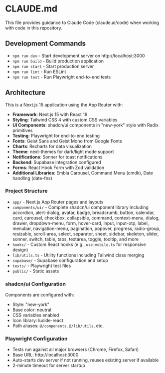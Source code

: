 # CLAUDE.md

This file provides guidance to Claude Code (claude.ai/code) when working with code in this repository.

## Development Commands

- `npm run dev` - Start development server on http://localhost:3000
- `npm run build` - Build production application
- `npm run start` - Start production server
- `npm run lint` - Run ESLint
- `npm run test` - Run Playwright end-to-end tests

## Architecture

This is a Next.js 15 application using the App Router with:

- **Framework**: Next.js 15 with React 19
- **Styling**: Tailwind CSS 4 with custom CSS variables
- **UI Components**: shadcn/ui components in "new-york" style with Radix primitives
- **Testing**: Playwright for end-to-end testing
- **Fonts**: Geist Sans and Geist Mono from Google Fonts
- **Charts**: Recharts for data visualization
- **Theme**: next-themes for dark/light mode support
- **Notifications**: Sonner for toast notifications
- **Backend**: Supabase integration configured
- **Forms**: React Hook Form with Zod validation
- **Additional Libraries**: Embla Carousel, Command Menu (cmdk), Date handling (date-fns)

### Project Structure

- `app/` - Next.js App Router pages and layouts
- `components/ui/` - Complete shadcn/ui component library including accordion, alert-dialog, avatar, badge, breadcrumb, button, calendar, card, carousel, checkbox, collapsible, command, context-menu, dialog, drawer, dropdown-menu, form, hover-card, input, input-otp, label, menubar, navigation-menu, pagination, popover, progress, radio-group, resizable, scroll-area, select, separator, sheet, sidebar, skeleton, slider, sonner, switch, table, tabs, textarea, toggle, tooltip, and more
- `hooks/` - Custom React hooks (e.g., `use-mobile.ts` for responsive design)
- `lib/utils.ts` - Utility functions including Tailwind class merging
- `supabase/` - Supabase configuration and setup
- `tests/` - Playwright test files
- `public/` - Static assets

### shadcn/ui Configuration

Components are configured with:
- Style: "new-york"
- Base color: neutral
- CSS variables enabled
- Icon library: lucide-react
- Path aliases: `@/components`, `@/lib/utils`, etc.

### Playwright Configuration
- Tests run against all major browsers (Chrome, Firefox, Safari)
- Base URL: http://localhost:3000
- Auto-starts dev server if not running, reuses existing server if available
- 2-minute timeout for server startup